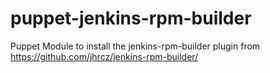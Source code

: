 # puppet-jenkins-rpm-builder
Puppet Module to install the jenkins-rpm-builder plugin from https://github.com/jhrcz/jenkins-rpm-builder/


